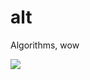 # alt
Algorithms, wow

![](https://cdn.discordapp.com/attachments/478542795452317696/581813345531854858/unknown.png)
